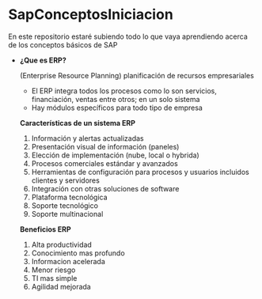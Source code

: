 # SapConceptosIniciacion
En este repositorio estaré subiendo todo lo que vaya aprendiendo acerca de los conceptos básicos de SAP




- **¿Que es ERP?**
    
    (Enterprise Resource Planning) planificación de recursos empresariales 
    
    - El ERP integra todos los procesos como lo son servicios, financiación, ventas entre otros; en un solo sistema
    - Hay módulos específicos para todo tipo de empresa
    
    **Características de un sistema ERP**
    
    1. Información y alertas actualizadas
    2. Presentación visual de información (paneles)
    3. Elección de implementación (nube, local o hybrida)
    4. Procesos comerciales estándar y avanzados 
    5. Herramientas de configuración para procesos y usuarios incluidos clientes y servidores
    6. Integración con otras soluciones de software 
    7. Plataforma tecnológica 
    8. Soporte tecnológico 
    9. Soporte multinacional 
    
    **Beneficios ERP**
    
    1. Alta productividad
    2. Conocimiento mas profundo 
    3. Informacion acelerada 
    4. Menor riesgo 
    5. TI mas simple 
    6. Agilidad mejorada
